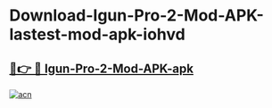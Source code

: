 # Download-Igun-Pro-2-Mod-APK-lastest-mod-apk-iohvd

<h2><a href="https://apkcomod.com?title=Igun-Pro-2-Mod-APK">🔗👉 🔴 Igun-Pro-2-Mod-APK-apk </a></h2>

[![acn](https://github.com/user-attachments/assets/0f9c940e-d8b0-45ae-aac7-cd30a18b3e1c)](https://apkcomod.com?title=Igun-Pro-2-Mod-APK)
